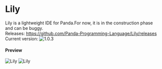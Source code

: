 # Lily

Lily is a lightweight IDE for Panda.For now, it is in the construction phase and can be buggy.
<br>
Releases: https://github.com/Panda-Programming-Language/Lily/releases
<br>
Current version: ![1.0.3](https://github.com/Panda-Programming-Language/Lily/releases/tag/1.0.3)

#### Preview
![Lily](https://camo.githubusercontent.com/34a05cc78b4c7a49d6b6cc0655a37a6e42ad7d71/687474703a2f2f647a696b6f79736b2e6e65742f73637265656e73686f742f4f4a6c5a764947632e706e67)
![Lily](https://sc-cdn.scaleengine.net/i/3c141f925eb4ca4a99837d9668c0b12c.png)
